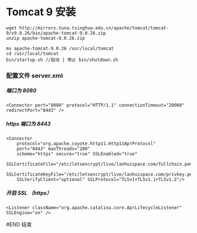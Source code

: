#	Tomcat 9 安装

	wget http://mirrors.tuna.tsinghua.edu.cn/apache/tomcat/tomcat-9/v9.0.26/bin/apache-tomcat-9.0.26.zip
	unzip apache-tomcat-9.0.26.zip
	
	mv apache-tomcat-9.0.26 /usr/local/tomcat
	cd /usr/local/tomcat
	bin/startup.sh //启动 | 停止 bin/shutdown.sh
	
###	配置文件 server.xml

#####	端口为 8080
	<Connector port="8080" protocol="HTTP/1.1" connectionTimeout="20000" redirectPort="8443" />
	
#####	https 端口为 8443
	<Connector
		protocol="org.apache.coyote.http11.Http11AprProtocol"
		port="8443" maxThreads="200"
		scheme="https" secure="true" SSLEnabled="true"
		SSLCertificateFile="/etc/letsencrypt/live/lanhuispace.com/fullchain.pem"
		SSLCertificateKeyFile="/etc/letsencrypt/live/lanhuispace.com/privkey.pem"
		SSLVerifyClient="optional" SSLProtocol="TLSv1+TLSv1.1+TLSv1.2"/>

##### 开启 SSL （https） 
	<Listener className="org.apache.catalina.core.AprLifecycleListener" SSLEngine="on" />
	
	
#END 结束